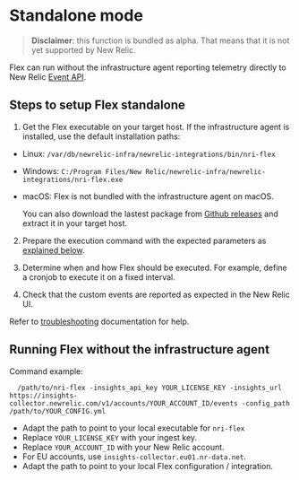 # Standalone mode

> **Disclaimer**: this function is bundled as alpha. That means that it is not yet supported by New Relic.

Flex can run without the infrastructure agent reporting telemetry directly to New Relic [Event API](https://docs.newrelic.com/docs/data-apis/ingest-apis/event-api/introduction-event-api/). 

## Steps to setup Flex standalone
1. Get the Flex executable on your target host. If the infrastructure agent is installed, use the default installation paths:
  * Linux: `/var/db/newrelic-infra/newrelic-integrations/bin/nri-flex`
  * Windows: `C:/Program Files/New Relic/newrelic-infra/newrelic-integrations/nri-flex.exe`
  * macOS: Flex is not bundled with the infrastructure agent on macOS.

    You can also download the lastest package from [Github releases](https://github.com/newrelic/nri-flex/releases) and extract it in your target host.

2. Prepare the execution command with the expected parameters as [explained below](#running-flex-without-the-infrastructure-agent). 

3. Determine when and how Flex should be executed. For example, define a cronjob to execute it on a fixed interval. 

4. Check that the custom events are reported as expected in the New Relic UI.

Refer to [troubleshooting](https://docs.newrelic.com/docs/infrastructure/host-integrations/host-integrations-list/flex-integration-tool-build-your-own-integration/#troubleshooting) documentation for help. 

## Running Flex without the infrastructure agent

Command example:
```
  /path/to/nri-flex -insights_api_key YOUR_LICENSE_KEY -insights_url https://insights-collector.newrelic.com/v1/accounts/YOUR_ACCOUNT_ID/events -config_path /path/to/YOUR_CONFIG.yml
```

* Adapt the path to point to your local executable for `nri-flex`
* Replace `YOUR_LICENSE_KEY` with your ingest key.
* Replace `YOUR_ACCOUNT_ID` with your New Relic account. 
* For EU accounts, use `insights-collector.eu01.nr-data.net`.
* Adapt the path to point to your local Flex configuration / integration.

